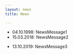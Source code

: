 ```yaml
---
layout: news
title: News

---
```

* 04.10.1998: NewsMessage1
* 15.03.2018: NewsMessage2 

<!-- more -->
* 13.10.2019: NewsMessage3
